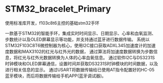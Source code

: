 # STM32_bracelet_Primary
使用标准库开发，f103c8t6主控的基础stm32手环

一款基于STM32的智能手环，集成实时时间显示、日期显示、心率和血氧监测、步数统计以及OLED屏幕显示等功能，并支持通过蓝牙进行数据传输。
系统以STM32F103C8T6微控制器为核心，使用I2C接口获取ADXL345加速度计的加速度数据和MAX3102的红光与红外光的数据，
通过算法将加速度数据转换为步数信息，将红光与红外光数据转换为人体的心率血氧信息。
通过软件I2C与DS3231S时钟模块和OLED屏幕通信，设置时间并获取DS3231S时钟模块的时间数据，以及进行相关信息的显示。
通过USART将数据传输给已使用AT指令配置好的HC-05蓝牙模块，而后将数据传输给手机APP(蓝牙调试器)。




